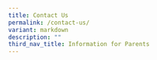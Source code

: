 ```yaml
---
title: Contact Us
permalink: /contact-us/
variant: markdown
description: ""
third_nav_title: Information for Parents
---
```

